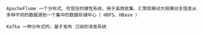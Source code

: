 `ApacheFlume 一个分布式、可信任的弹性系统，用于高效收集、汇聚和移动大规模日志信息从多种不同的数据源到一个集中的数据存储中心（ HDFS、HBase ）`
>
`Kafka 一种分布式的、基于发布 订阅的消息系统`

